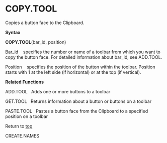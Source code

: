 COPY.TOOL
=========

Copies a button face to the Clipboard.

**Syntax**

**COPY.TOOL**(bar\_id, position)

Bar\_id    specifies the number or name of a toolbar from which you want
to copy the button face. For detailed information about bar\_id, see
ADD.TOOL.

Position    specifies the position of the button within the toolbar.
Position starts with 1 at the left side (if horizontal) or at the top
(if vertical).

**Related Functions**

ADD.TOOL   Adds one or more buttons to a toolbar

GET.TOOL   Returns information about a button or buttons on a toolbar

PASTE.TOOL   Pastes a button face from the Clipboard to a specified
position on a toolbar

Return to [top](#A)

CREATE.NAMES
